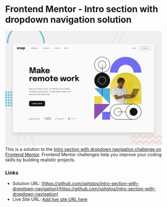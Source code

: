 # Frontend Mentor - Intro section with dropdown navigation solution

![Design preview for the Intro section with dropdown navigation coding challenge](./desktop-preview.jpg)
This is a solution to the [Intro section with dropdown navigation challenge on Frontend Mentor](https://www.frontendmentor.io/challenges/intro-section-with-dropdown-navigation-ryaPetHE5). Frontend Mentor challenges help you improve your coding skills by building realistic projects.

### Links

- Solution URL: [https://github.com/xphstos/intro-section-with-dropdown-navigation](https://github.com/xphstos/intro-section-with-dropdown-navigation)
- Live Site URL: [Add live site URL here](https://your-live-site-url.com)
